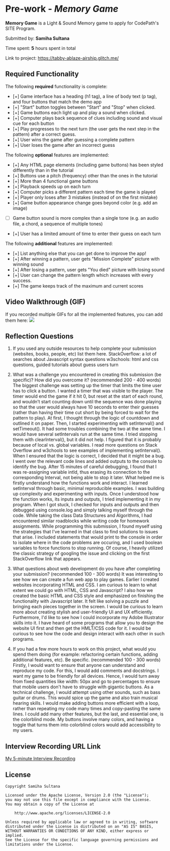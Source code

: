 # Pre-work - *Memory Game*

**Memory Game** is a Light & Sound Memory game to apply for CodePath's SITE Program. 

Submitted by: **Samiha Sultana**

Time spent: **5** hours spent in total

Link to project: https://tabby-ablaze-airship.glitch.me/

## Required Functionality

The following **required** functionality is complete:

* [+] Game interface has a heading (h1 tag), a line of body text (p tag), and four buttons that match the demo app
* [+] "Start" button toggles between "Start" and "Stop" when clicked. 
* [+] Game buttons each light up and play a sound when clicked. 
* [+] Computer plays back sequence of clues including sound and visual cue for each button
* [+] Play progresses to the next turn (the user gets the next step in the pattern) after a correct guess. 
* [+] User wins the game after guessing a complete pattern
* [+] User loses the game after an incorrect guess

The following **optional** features are implemented:

* [+] Any HTML page elements (including game buttons) has been styled differently than in the tutorial
* [+] Buttons use a pitch (frequency) other than the ones in the tutorial
* [+] More than 4 functional game buttons
* [+] Playback speeds up on each turn
* [+] Computer picks a different pattern each time the game is played
* [+] Player only loses after 3 mistakes (instead of on the first mistake)
* [+] Game button appearance change goes beyond color (e.g. add an image)
* [ ] Game button sound is more complex than a single tone (e.g. an audio file, a chord, a sequence of multiple tones)
* [+] User has a limited amount of time to enter their guess on each turn

The following **additional** features are implemented:

* [+] List anything else that you can get done to improve the app!
* [+] After winning a pattern, user gets "Mission Complete" picture with winning sound
* [+] After losing a pattern, user gets "You died" picture with losing sound
* [+] User can change the pattern length which increases with every success.
* [+] The game keeps track of the maximum and current scores

## Video Walkthrough (GIF)

If you recorded multiple GIFs for all the implemented features, you can add them here:
![](https://recordit.co/YakoJKRNf2)

## Reflection Questions
1. If you used any outside resources to help complete your submission (websites, books, people, etc) list them here. 
StackOverflow: a lot of searches about Javascript syntax questions
w3schools: html and css questions, guided tutorials about guess users turn

3. What was a challenge you encountered in creating this submission (be specific)? How did you overcome it? (recommended 200 - 400 words) 
The biggest challenge was setting up the timer that limits the time user has to click a button. I wanted a timer that was visible to the player. The timer would end the game if it hit 0, but reset at the start of each round, and wouldn’t start counting down until the sequence was done playing so that the user would always have 10 seconds to enter their guesses (rather than having their time cut short by being forced to wait for the pattern to play).
At first, I thought through the logic of countdown and outlined it on paper. Then, I started experimenting with setInterval() and setTimeout(). It had some troubles combining the two at the same time. I would have several setIntervals run at the same time. I tried stopping them with clearInterval(), but it did not help. I figured that it is probably because of local vs. global variables. I read more questions on Stack Overflow and w3chools to see examples of implementing setInterval(). When I ensured that the logic is correct, I decided that it might be a bug. I went over the relevant code lines and added outputs to the console to identify the bug. After 15 minutes of careful debugging, I found that I was re-assigning variable intId, thus erasing its connection to the corresponding Interval, not being able to stop it later. What helped me is firstly understand how the functions work and interact. I learned setInterval through basic, minimal reproducible examples. I was building up complexity and experimenting with inputs. Once I understood how the function works, its inputs and outputs, I tried implementing it in my program. When I got stuck, I checked for inputs and outputs and then debugged using console.log and simply talking myself through the code.
While taking the class Data Structures and Algorithms, I had encountered similar roadblocks while writing code for homework assignments. While programming this submission, I found myself using the strategies that I've learned in that class to find solutions to issues that arise. I included statements that would print to the console in order to isolate where in the code problems are occuring, and I used boolean variables to force functions to stop running. Of course, I heavily utilized the classic strategy of googling the issue and clicking on the first StackOverflow link that appears.

4. What questions about web development do you have after completing your submission? (recommended 100 - 300 words) 
It was interesting to see how we can create a fun web app to play games. Earlier I created websites incorporating HTML and CSS. I am curious to learn to what extent we could go with HTML, CSS and Javascript? I also how we created the basic HTML and CSS style and emphasized on finishing the functionality with Javascript later. It felt like solving a puzzle and bringing each pieces together in the screen. I would be curious to learn more about creating stylish and user-friendly UI and UX efficiently. Furthermore, I'd like to see how I could incorporate my Adobe Illustrator skills into it. I have heard of some programs that allow you to design the website UI first and then get the HMLT/CSS code for it. I would be curious to see how the code and design interact with each other in such programs.

5. If you had a few more hours to work on this project, what would you spend them doing (for example: refactoring certain functions, adding additional features, etc). Be specific. (recommended 100 - 300 words) 
Firstly, I would want to ensure that anyone can understand and reproduce my code. For this, I would add comments and docstrings. I want my game to be friendly for all devices. Hence, I would turn away from fixed quantities like width: 50px and go to percentages to ensure that mobile users don't have to struggle with gigantic buttons. As a technical challenge, I would attempt using other sounds, such as bass guitar or drums. This would spice up the game and also train musical hearing skills. I would make adding buttons more efficient with a loop, rather than repeating my code many times and copy-pasting the same lines. I could add many other features, but the last, and essential one, is the colorblind mode. My buttons involve many colors, and having a toggle that turns them into colorblind colors would add accessibility to my users.

## Interview Recording URL Link

[My 5-minute Interview Recording](https://www.youtube.com/watch?v=IAuHq5ebz7o)


## License

    Copyright Samiha Sultana

    Licensed under the Apache License, Version 2.0 (the "License");
    you may not use this file except in compliance with the License.
    You may obtain a copy of the License at

        http://www.apache.org/licenses/LICENSE-2.0

    Unless required by applicable law or agreed to in writing, software
    distributed under the License is distributed on an "AS IS" BASIS,
    WITHOUT WARRANTIES OR CONDITIONS OF ANY KIND, either express or implied.
    See the License for the specific language governing permissions and
    limitations under the License.